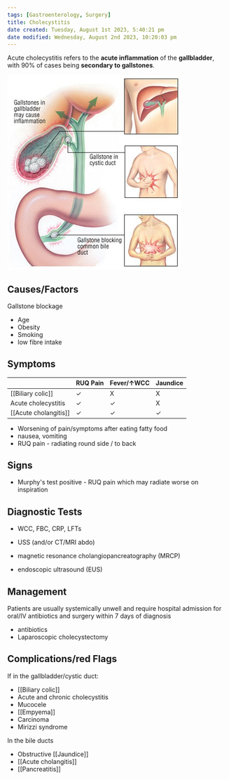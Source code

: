 ```yaml
---
tags: [Gastroenterology, Surgery]
title: Cholecystitis
date created: Tuesday, August 1st 2023, 5:40:21 pm
date modified: Wednesday, August 2nd 2023, 10:20:03 pm
---
```

Acute cholecystitis refers to the **acute inflammation** of the **gallbladder**, with 90% of cases being **secondary to gallstones**.

![|375](z_attachments/375-3.png)

## Causes/Factors

Gallstone blockage
- Age
- Obesity
- Smoking
- low fibre intake

## Symptoms

|                     | **RUQ Pain** | **Fever/$\uparrow$WCC** | **Jaundice** |
| ------------------- | ------------ | ----------------------- | ------------ |
| [[Biliary colic]]       | $\checkmark$ | X                       | X            |
| Acute cholecystitis | $\checkmark$ | $\checkmark$            | X            |
| [[Acute cholangitis]]         | $\checkmark$ | $\checkmark$            | $\checkmark$ |

- Worsening of pain/symptoms after eating fatty food
- nausea, vomiting
- RUQ pain - radiating round side / to back

## Signs

- Murphy's test positive - RUQ pain which may radiate worse on inspiration

## Diagnostic Tests

- WCC, FBC, CRP, LFTs
- USS (and/or CT/MRI abdo)

- magnetic resonance cholangiopancreatography (MRCP)
- endoscopic ultrasound (EUS)

## Management

Patients are usually systemically unwell and require hospital admission for oral/IV antibiotics and surgery within 7 days of diagnosis
- antibiotics
- Laparoscopic cholecystectomy

## Complications/red Flags

If in the gallbladder/cystic duct:

- [[Biliary colic]]
- Acute and chronic cholecystitis
- Mucocele
- [[Empyema]]
- Carcinoma
- Mirizzi syndrome

In the bile ducts

- Obstructive [[Jaundice]]
- [[Acute cholangitis]]
- [[Pancreatitis]]
